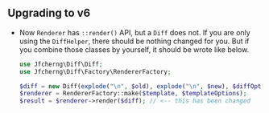 ## Upgrading to v6

- Now `Renderer` has `::render()` API, but a `Diff` does not.
  If you are only using the `DiffHelper`, there should be nothing changed for you.
  But if you combine those classes by yourself, it should be wrote like below.

  ```php
  use Jfcherng\Diff\Diff;
  use Jfcherng\Diff\Factory\RendererFactory;
  
  $diff = new Diff(explode("\n", $old), explode("\n", $new), $diffOptions);
  $renderer = RendererFactory::make($template, $templateOptions);
  $result = $renderer->render($diff); // <-- this has been changed
  ```
